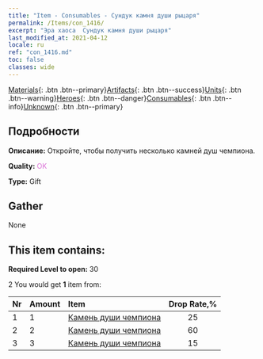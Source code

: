 ```yaml
---
title: "Item - Consumables - Сундук камня души рыцаря"
permalink: /Items/con_1416/
excerpt: "Эра хаоса  Сундук камня души рыцаря"
last_modified_at: 2021-04-12
locale: ru
ref: "con_1416.md"
toc: false
classes: wide
---
```

 [Materials](/ru/Items/){: .btn .btn--primary}[Artifacts](/ru/Items/Artifacts/){: .btn .btn--success}[Units](/ru/Items/Units/){: .btn .btn--warning}[Heroes](/ru/Items/Heroes/){: .btn .btn--danger}[Consumables](/ru/Items/Consumables/){: .btn .btn--info}[Unknown](/ru/Items/Unknown/){: .btn .btn--primary}

## Подробности
 **Описание:** Откройте, чтобы получить несколько камней душ чемпиона.

 **Quality:** <span style="color: #DA70D6">OK</span>

 **Type:** Gift

## Gather

  None

## This item contains:

 **Required Level to open:** 30

 2 You would get **1** item  from:

  | Nr | Amount |     Item    | Drop Rate,% |
  |:---|:-------|:------------|:---------:|
  | 1 | 1 | [Камень души чемпиона](/ru/Items/unt_287/) | 25 | 
  | 2 | 2 | [Камень души чемпиона](/ru/Items/unt_287/) | 60 | 
  | 3 | 3 | [Камень души чемпиона](/ru/Items/unt_287/) | 15 | 
